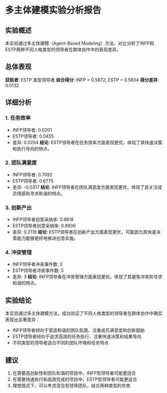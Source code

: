 # 多主体建模实验分析报告

## 实验概述
本实验通过多主体建模（Agent-Based Modeling）方法，对比分析了INFP和ESTP两种不同人格类型的领导者在群体协作中的表现差异。

## 总体表现
**获胜者**: ESTP 类型领导者
**综合得分**: INFP = 0.5672, ESTP = 0.5804
**得分差异**: 0.0132

## 详细分析

### 1. 任务效率
- INFP领导者: 0.0201
- ESTP领导者: 0.0455
- 差异: 0.0254
**结论**: ESTP领导者在任务效率方面表现更优，体现了其快速决策和执行导向的特点。

### 2. 团队满意度
- INFP领导者: 0.7092
- ESTP领导者: 0.6775
- 差异: -0.0317
**结论**: INFP领导者在团队满意度方面表现更优，体现了其关注成员情感和寻求和谐的特点。

### 3. 创新产出
- INFP领导者创意采纳率: 0.6818
- ESTP领导者创意采纳率: 0.8936
- 差异: 0.2118
**结论**: ESTP领导者在创新产出方面表现更优，可能因为其快速决策能力能够更好地推进创意实施。

### 4. 冲突管理
- INFP领导者冲突事件数: 2
- ESTP领导者冲突事件数: 5
- 差异: 3
**结论**: INFP领导者在冲突管理方面表现更优，体现了其避免冲突和寻求和谐的特点。

## 实验结论
本实验通过多主体建模方法，成功验证了不同人格类型的领导者在群体协作中确实表现出显著差异：
- INFP领导者倾向于营造和谐的团队氛围，注重成员满意度和创新鼓励
- ESTP领导者倾向于追求高效的任务执行，注重快速决策和结果导向
- 不同类型的领导者适合不同的团队环境和任务特点

## 建议
1. 在需要高创新性和团队和谐的项目中，INFP型领导者可能更适合
2. 在需要快速执行和高效完成的项目中，ESTP型领导者可能更适合
3. 理想情况下，可以考虑混合型领导团队，结合两种类型的优势